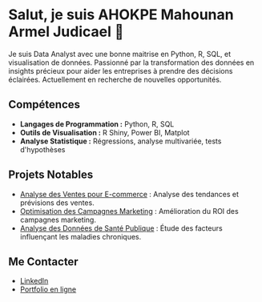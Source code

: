 # Salut, je suis AHOKPE Mahounan Armel Judicael 👋

Je suis Data Analyst avec une bonne maitrise en Python, R, SQL, et visualisation de données. Passionné par la transformation des données en insights précieux pour aider les entreprises à prendre des décisions éclairées. Actuellement en recherche de nouvelles opportunités.

## Compétences
- **Langages de Programmation :** Python, R, SQL
- **Outils de Visualisation :** R Shiny, Power BI, Matplot
- **Analyse Statistique :** Régressions, analyse multivariée, tests d'hypothèses

## Projets Notables
- [Analyse des Ventes pour E-commerce](lien_vers_projet) : Analyse des tendances et prévisions des ventes.
- [Optimisation des Campagnes Marketing](lien_vers_projet) : Amélioration du ROI des campagnes marketing.
- [Analyse des Données de Santé Publique](lien_vers_projet) : Étude des facteurs influençant les maladies chroniques.

## Me Contacter
- [LinkedIn](https://www.linkedin.com/in/armel-ahokpe-b7112227/)
- [Portfolio en ligne](https://github.com/AHOKPE/AHOKPE.git)
